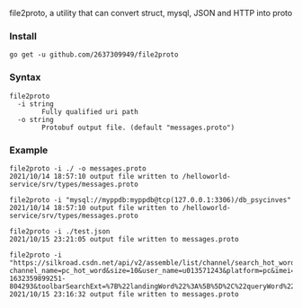 file2proto, a utility that can convert struct, mysql, JSON and HTTP into proto

### Install
```shell
go get -u github.com/2637309949/file2proto
```

### Syntax
```shell
file2proto
  -i string
        Fully qualified uri path
  -o string
        Protobuf output file. (default "messages.proto")
```

### Example

```shell
file2proto -i ./ -o messages.proto
2021/10/14 18:57:10 output file written to /helloworld-service/srv/types/messages.proto
```

```shell
file2proto -i "mysql://myppdb:myppdb@tcp(127.0.0.1:3306)/db_psycinves"
2021/10/14 18:57:10 output file written to /helloworld-service/srv/types/messages.proto
```

```shell
file2proto -i ./test.json
2021/10/15 23:21:05 output file written to messages.proto
```

```shell
file2proto -i "https://silkroad.csdn.net/api/v2/assemble/list/channel/search_hot_word?channel_name=pc_hot_word&size=10&user_name=u013571243&platform=pc&imei=10_19003314510-1632359899251-804293&toolbarSearchExt=%7B%22landingWord%22%3A%5B%5D%2C%22queryWord%22%3A%22%22%2C%22tag%22%3A%5B%5D%2C%22title%22%3A%22Git%E5%86%B2%E7%AA%81%EF%BC%9Acommit+your+changes+or+stash+them+before+you+can+merge.%22%7D"
2021/10/15 23:16:32 output file written to messages.proto
```